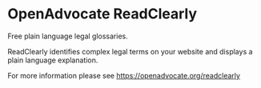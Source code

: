 # OpenAdvocate ReadClearly
Free plain language legal glossaries.

ReadClearly identifies complex legal terms on your website and displays a plain language explanation.

For more information please see https://openadvocate.org/readclearly
